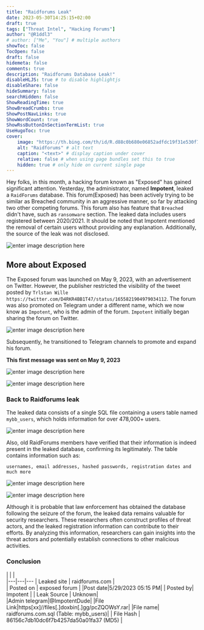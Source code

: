 ```yaml
---
title: "Raidforums Leak"
date: 2023-05-30T14:25:15+02:00
draft: true
tags: ["Threat Intel", "Hacking Forums"]
author: "@R1ddl3"
# author: ["Me", "You"] # multiple authors
showToc: false
TocOpen: false
draft: false
hidemeta: false
comments: true
description: "Raidforums Database Leak!"
disableHLJS: true # to disable highlightjs
disableShare: false
hideSummary: false
searchHidden: false
ShowReadingTime: true
ShowBreadCrumbs: true
ShowPostNavLinks: true
ShowWordCount: true
ShowRssButtonInSectionTermList: true
UseHugoToc: true
cover:
    image: "https://th.bing.com/th/id/R.d88c0b680e06852adfdc19f31e530f7b?rik=g5Oa13zG5ILlzQ&pid=ImgRaw&r=0" # image path/url
    alt: "Raidforums" # alt text
    caption: "<text>" # display caption under cover
    relative: false # when using page bundles set this to true
    hidden: true # only hide on current single page
---
```

Hey folks, in this month, a hacking forum known as "Exposed" has gained significant attention. Yesterday, the administrator, named **Impotent**, leaked a `RaidForums` database. This forum(Exposed) has been actively trying to be similar as Breached community in an aggressive manner, so far by attacking two other competing forums. This forum also has feature that `Breached`  didn't have, such as `ransomware` section. The leaked data includes users registered between 2020/2021. It should be noted that Impotent mentioned the removal of certain users without providing any explanation. Additionally, the source of the leak was not disclosed.

![enter image description here](https://i.imgur.com/dnd7xL4.png)

## More about Exposed
The Exposed forum was launched on May 9, 2023, with an advertisement on Twitter. However, the publisher restricted the visibility of the tweet posted by `Trlstan Wille` `https://twitter.com/D4RKR4BB1T47/status/1655821904979034112`. The forum was also promoted on Telegram under a different name, which we now know as `Impotent`, who is the admin of the forum. `Impotent` initially began sharing the forum on Twitter.

![enter image description here](https://i.imgur.com/wDQAqBv.png)

Subsequently, he transitioned to Telegram channels to promote and expand his forum.

**This first message was sent on May 9, 2023**

![enter image description here](https://i.imgur.com/ttChjyS.png)

![enter image description here](https://i.imgur.com/UmQXWMm.png)

### Back to Raidforums leak
The leaked data consists of a single SQL file containing a users table named `mybb_users`, which holds information for over 478,000+ users. 

![enter image description here](https://i.imgur.com/tyeczUg.png)

Also, old RaidForums members have verified that their information is indeed present in the leaked database, confirming its legitimately. The table contains information such as:

```
usernames, email addresses, hashed passwords, registration dates and much more
```
![enter image description here](https://i.imgur.com/AcAgHN0.png)

![enter image description here](https://i.imgur.com/8mlnXH3.png)

  
Although it is probable that law enforcement has obtained the database following the seizure of the forum, the leaked data remains valuable for security researchers. These researchers often construct profiles of threat actors, and the leaked registration information can contribute to their efforts. By analyzing this information, researchers can gain insights into the threat actors and potentially establish connections to other malicious activities.


### Conclusion

|   |   |   
|---|---|---
| Leaked site  | raidforums.com  |   
| Posted on  | exposed forum |
|Post date|5/29/2023 05:15 PM|
|   Posted by|  Impotent        |
| Leak Source | Unknown|  
|Admin telegram|@ImpotentDude|
|File Link|https[xx]//files[.]doxbin[.]gg/pcZQOWsY.rar|
|File name| raidforums.com.sql (Table: mybb_users)|
| File Hash  | 86156c7db10dc6f7b4257da50a01fa37 (MD5)  |